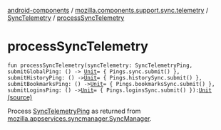 [android-components](../../index.md) / [mozilla.components.support.sync.telemetry](../index.md) / [SyncTelemetry](index.md) / [processSyncTelemetry](./process-sync-telemetry.md)

# processSyncTelemetry

`fun processSyncTelemetry(syncTelemetry: SyncTelemetryPing, submitGlobalPing: () -> `[`Unit`](https://kotlinlang.org/api/latest/jvm/stdlib/kotlin/-unit/index.html)` = { Pings.sync.submit() }, submitHistoryPing: () -> `[`Unit`](https://kotlinlang.org/api/latest/jvm/stdlib/kotlin/-unit/index.html)` = { Pings.historySync.submit() }, submitBookmarksPing: () -> `[`Unit`](https://kotlinlang.org/api/latest/jvm/stdlib/kotlin/-unit/index.html)` = { Pings.bookmarksSync.submit() }, submitLoginsPing: () -> `[`Unit`](https://kotlinlang.org/api/latest/jvm/stdlib/kotlin/-unit/index.html)` = { Pings.loginsSync.submit() }): `[`Unit`](https://kotlinlang.org/api/latest/jvm/stdlib/kotlin/-unit/index.html) [(source)](https://github.com/mozilla-mobile/android-components/blob/master/components/support/sync-telemetry/src/main/java/mozilla/components/support/sync/telemetry/SyncTelemetry.kt#L44)

Process [SyncTelemetryPing](#) as returned from [mozilla.appservices.syncmanager.SyncManager](#).

